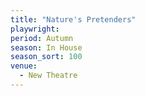 ```yaml
---
title: "Nature's Pretenders"
playwright:
period: Autumn
season: In House
season_sort: 100
venue:
  - New Theatre
---
```

